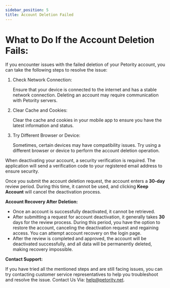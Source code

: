 ```yaml
---
sidebar_position: 5
title: Account Deletion Failed
---
```


# What to Do If the Account Deletion Fails:
If you encounter issues with the failed deletion of your Petority account, you can take the following steps to resolve the issue:

1. Check Network Connection: 

	Ensure that your device is connected to the internet and has a stable network connection. Deleting an account may require communication with Petority servers.

2. Clear Cache and Cookies: 

	Clear the cache and cookies in your mobile app to ensure you have the latest information and status.

3. Try Different Browser or Device: 

	Sometimes, certain devices may have compatibility issues. Try using a different browser or device to perform the account deletion operation.

When deactivating your account, a security verification is required. The application will send a verification code to your registered email address to ensure security.

Once you submit the account deletion request, the account enters a **30-day** review period. During this time, it cannot be used, and clicking **Keep Account** will cancel the deactivation process.

**Account Recovery After Deletion:**

+ Once an account is successfully deactivated, it cannot be retrieved.
+ After submitting a request for account deactivation, it generally takes **30** days for the review process. During this period, you have the option to restore the account, canceling the deactivation request and regaining access. You can attempt account recovery on the login page.
+ After the review is completed and approved, the account will be deactivated successfully, and all data will be permanently deleted, making recovery impossible.

**Contact Support:**

If you have tried all the mentioned steps and are still facing issues, you can try contacting customer service representatives to help you troubleshoot and resolve the issue. Contact Us Via: help@petority.net.
